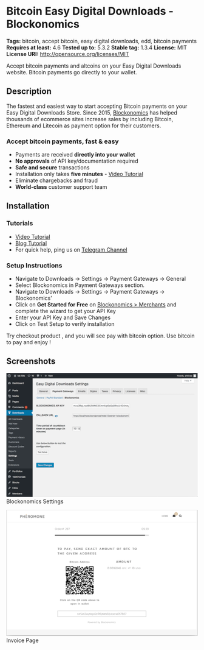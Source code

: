 # Bitcoin Easy Digital Downloads - Blockonomics # 
**Tags:** bitcoin, accept bitcoin, easy digital downloads, edd, bitcoin payments 
**Requires at least:** 4.6 
**Tested up to:** 5.3.2 
**Stable tag:** 1.3.4
**License:** MIT 
**License URI:** http://opensource.org/licenses/MIT 

Accept bitcoin payments and altcoins on your Easy Digital Downloads website. Bitcoin payments go directly to your wallet. 

## Description ## 

The fastest and easiest way to start accepting Bitcoin payments on your Easy Digital Downloads Store. Since 2015, [Blockonomics](https://www.blockonomics.co/merchants?utm_source=wordpress-edd) has helped thousands of ecommerce sites increase sales by including Bitcoin, Ethereum and Litecoin as payment option for their customers. 

### Accept bitcoin payments, fast & easy ### 
- Payments are received **directly into your wallet** 
- **No approvals** of API key/documentation required 
- **Safe and secure** transactions 
- Installation only takes **five minutes** - [Video Tutorial](https://www.youtube.com/watch?v=ZL8pM_yqmaU)   
- Eliminate chargebacks and fraud 
- **World-class** customer support team 

## Installation ## 

### Tutorials ### 
- [Video Tutorial](https://www.youtube.com/watch?v=ZL8pM_yqmaU) 
- [Blog Tutorial](https://blog.blockonomics.co/how-to-accept-bitcoin-on-your-edd-wordpress-shop-3d26df31901d) 
- For quick help, ping us on [Telegram Channel](https://t.me/BlockonomicsCo) 

### Setup Instructions ### 
- Navigate to Downloads -> Settings -> Payment Gateways -> General
- Select Blockonomics in Payment Gateways section.
- Navigate to Downloads -> Settings -> Payment Gateways -> Blockonomics'
- Click on **Get Started for Free** on [Blockonomics > Merchants](https://www.blockonomics.co/merchants) and complete the wizard to get your API Key
- Enter your API Key and Save Changes
- Click on Test Setup to verify installation
	
Try checkout product , and you will see pay with bitcoin option. 
Use bitcoin to pay and enjoy ! 

## Screenshots ## 

![](assets-wp-repo/screenshot-1.png) 
Blockonomics Settings

![](assets-wp-repo/screenshot-2.png) 
Invoice Page

